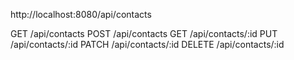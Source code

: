 http://localhost:8080/api/contacts


GET /api/contacts
POST /api/contacts
GET /api/contacts/:id
PUT /api/contacts/:id
PATCH /api/contacts/:id
DELETE /api/contacts/:id